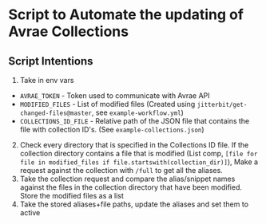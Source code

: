 # Script to Automate the updating of Avrae Collections

Script Intentions
-----------------
1. Take in env vars
  * `AVRAE_TOKEN` - Token used to communicate with Avrae API
  * `MODIFIED_FILES` - List of modified files (Created using `jitterbit/get-changed-files@master`, see `example-workflow.yml`)
  * `COLLECTIONS_ID_FILE` - Relative path of the JSON file that contains the file with collection ID's. (See `example-collections.json`)
2. Check every directory that is specified in the Collections ID file. If the collection directory contains a file that is modified (List comp, `[file for file in modified_files if file.startswith(collection_dir)]`), Make a request against the collection with `/full` to get all the aliases.
3. Take the collection request and compare the alias/snippet names against the files in the collection directory that have been modified. Store the modified files as a list
4. Take the stored aliases+file paths, update the aliases and set them to active